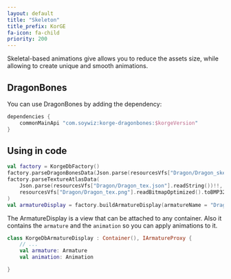 ```yaml
---
layout: default
title: "Skeleton"
title_prefix: KorGE
fa-icon: fa-child
priority: 200
---
```


Skeletal-based animations give allows you to reduce the assets size, while allowing to create unique and smooth animations.

## DragonBones

You can use DragonBones by adding the dependency:

```kotlin
dependencies {
    commonMainApi "com.soywiz:korge-dragonbones:$korgeVersion"
}
```

## Using in code

```kotlin
val factory = KorgeDbFactory()
factory.parseDragonBonesData(Json.parse(resourcesVfs["Dragon/Dragon_ske.json"].readString())!!)
factory.parseTextureAtlasData(
    Json.parse(resourcesVfs["Dragon/Dragon_tex.json"].readString())!!,
    resourcesVfs["Dragon/Dragon_tex.png"].readBitmapOptimized().toBMP32()
)
val armatureDisplay = factory.buildArmatureDisplay(armatureName = "Dragon", dragonBonesName = "Dragon")!!.position(100, 100)
```

The ArmatureDisplay is a view that can be attached to any container.
Also it contains the `armature` and the `animation` so you can apply animations to it.

```kotlin
class KorgeDbArmatureDisplay : Container(), IArmatureProxy {
    // ...
    val armature: Armature
    val animation: Animation

}
```
